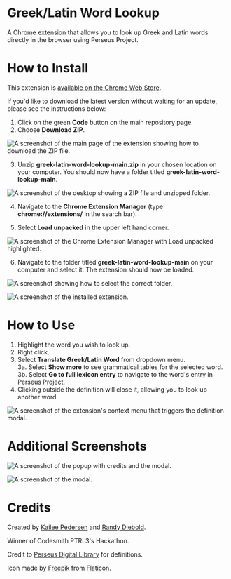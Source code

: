 # Greek/Latin Word Lookup
A Chrome extension that allows you to look up Greek and Latin words directly in the browser using Perseus Project.

# How to Install 

This extension is [available on the Chrome Web Store](https://chrome.google.com/webstore/detail/greeklatin-word-lookup/bepkbeloebkffjopahcjfpapgdffopjc).

If you'd like to download the latest version without waiting for an update, please see the instructions below:

1. Click on the green **Code** button on the main repository page.
2. Choose **Download ZIP**. 

![A screenshot of the main page of the extension showing how to download the ZIP file.](https://i.imgur.com/l2jTgj3.png)

3. Unzip **greek-latin-word-lookup-main.zip** in your chosen location on your computer. You should now have a folder titled **greek-latin-word-lookup-main**.

![A screenshot of the desktop showing a ZIP file and unzipped folder.](https://i.imgur.com/OHGyUrO.png)

4. Navigate to the **Chrome Extension Manager** (type **chrome://extensions/** in the search bar). 

5. Select **Load unpacked** in the upper left hand corner. 

![A screenshot of the Chrome Extension Manager with Load unpacked highlighted.](https://i.imgur.com/ohqUNPD.png)

6. Navigate to the folder titled **greek-latin-word-lookup-main** on your computer and select it. The extension should now be loaded. 

![A screenshot showing how to select the correct folder.](https://i.imgur.com/JE564fS.png)

![A screenshot of the installed extension.](https://i.imgur.com/53JHivl.png)

# How to Use

1. Highlight the word you wish to look up.
2. Right click.
3. Select **Translate Greek/Latin Word** from dropdown menu.  
3a. Select **Show more** to see grammatical tables for the selected word.  
3b. Select **Go to full lexicon entry** to navigate to the word's entry in Perseus Project.
4. Clicking outside the definition will close it, allowing you to look up another word.

![A screenshot of the extension's context menu that triggers the definition modal.](https://i.imgur.com/AMWdrvx.png)

# Additional Screenshots

![A screenshot of the popup with credits and the modal.](https://i.imgur.com/ocqw59e.png)

![A screenshot of the modal.](https://i.imgur.com/yBICR0v.png)

# Credits

Created by [Kailee Pedersen](https://github.com/kailee-p) and [Randy Diebold](https://github.com/Randy-diebold).

Winner of Codesmith PTRI 3's Hackathon.

Credit to [Perseus Digital Library](http://www.perseus.tufts.edu/hopper/morph) for definitions.

Icon made by [Freepik](https://www.freepik.com) from [Flaticon](https://www.flaticon.com/).
